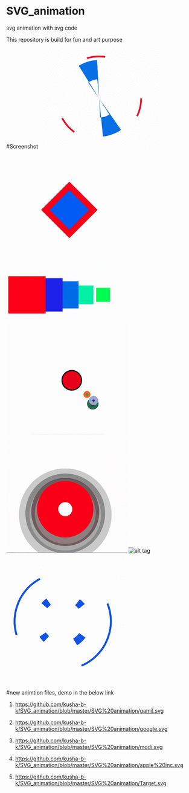 # SVG_animation
svg animation with svg code

This repository is build for fun and art purpose  






#Screenshot
![alt tag](https://github.com/kusha-b-k/SVG_animation/blob/master/output/a.gif)
![alt tag](https://github.com/kusha-b-k/SVG_animation/blob/master/output/b.gif)
![alt tag](https://github.com/kusha-b-k/SVG_animation/blob/master/output/c.gif)
![alt tag](https://github.com/kusha-b-k/SVG_animation/blob/master/output/cc.gif)
![alt tag](https://github.com/kusha-b-k/SVG_animation/blob/master/output/dd.gif)
![alt tag](https://github.com/kusha-b-k/SVG_animation/blob/master/output/ggs.gif)
![alt tag](https://github.com/kusha-b-k/SVG_animation/blob/master/output/kk.gif)

#new animtion files, demo in the below link


1. https://github.com/kusha-b-k/SVG_animation/blob/master/SVG%20animation/gamil.svg

2. https://github.com/kusha-b-k/SVG_animation/blob/master/SVG%20animation/google.svg

3. https://github.com/kusha-b-k/SVG_animation/blob/master/SVG%20animation/modi.svg

4. https://github.com/kusha-b-k/SVG_animation/blob/master/SVG%20animation/apple%20inc.svg

5. https://github.com/kusha-b-k/SVG_animation/blob/master/SVG%20animation/Target.svg
